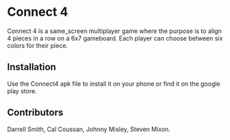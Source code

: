 # Connect 4

Connect 4 is a same_screen multiplayer game where the purpose is to align 4 pieces in a row on a 6x7 gameboard. Each player can choose between six colors for their piece.

## Installation

Use the Connect4 apk file to install it on your phone or find it on the google play store.

## Contributors

Darrell Smith, Cal Coussan, Johnny Misley, Steven Mixon.
